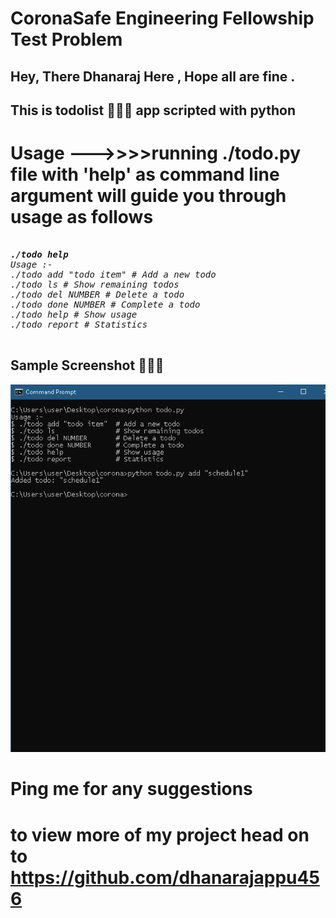 # CoronaSafe Engineering Fellowship Test Problem
## Hey, There Dhanaraj Here , Hope all are fine .
## This is todolist 📜📜📜 app scripted with python 
# Usage  --->>>>running ./todo.py file with 'help' as command line argument  will guide you through usage as follows 

<pre>
<i>
<b>./todo help</b>
Usage :-
./todo add "todo item" # Add a new todo
./todo ls # Show remaining todos
./todo del NUMBER # Delete a todo
./todo done NUMBER # Complete a todo
./todo help # Show usage
./todo report # Statistics
</i>
</pre>
## Sample Screenshot 📸📸📸
<img src="Capture1.PNG">



# Ping me for any suggestions
# to view more of my project head on to https://github.com/dhanarajappu456
